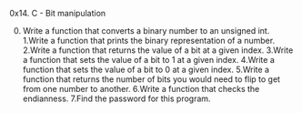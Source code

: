0x14. C - Bit manipulation

0. Write a function that converts a binary number to an unsigned int.
1.Write a function that prints the binary representation of a number.
2.Write a function that returns the value of a bit at a given index.
3.Write a function that sets the value of a bit to 1 at a given index.
4.Write a function that sets the value of a bit to 0 at a given index.
5.Write a function that returns the number of bits you would need to flip to get from one number to another.
6.Write a function that checks the endianness.
7.Find the password for this program.
